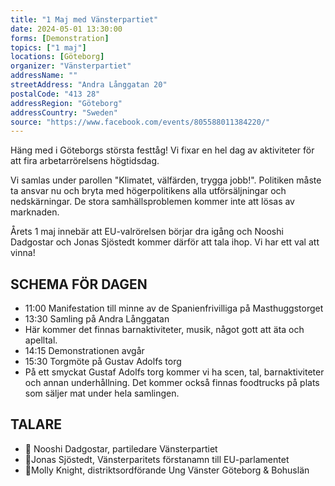 ```yaml
---
title: "1 Maj med Vänsterpartiet"
date: 2024-05-01 13:30:00
forms: [Demonstration]
topics: ["1 maj"]
locations: [Göteborg]
organizer: "Vänsterpartiet"
addressName: ""
streetAddress: "Andra Långgatan 20"
postalCode: "413 28"
addressRegion: "Göteborg"
addressCountry: "Sweden"
source: "https://www.facebook.com/events/805588011384220/"
---
```

Häng med i Göteborgs största festtåg! Vi fixar en hel dag av aktiviteter för att fira arbetarrörelsens högtidsdag.

Vi samlas under parollen "Klimatet, välfärden, trygga jobb!". Politiken måste ta ansvar nu och bryta med högerpolitikens alla utförsäljningar och nedskärningar. De stora samhällsproblemen kommer inte att lösas av marknaden.

Årets 1 maj innebär att EU-valrörelsen börjar dra igång och Nooshi Dadgostar och Jonas Sjöstedt kommer därför att tala ihop. Vi har ett val att vinna!

## SCHEMA FÖR DAGEN
- 11:00 Manifestation till minne av de Spanienfrivilliga på Masthuggstorget
- 13:30 Samling på Andra Långgatan
- Här kommer det finnas barnaktiviteter, musik, något gott att äta och apelltal.
- 14:15 Demonstrationen avgår
- 15:30 Torgmöte på Gustav Adolfs torg
- På ett smyckat Gustaf Adolfs torg kommer vi ha scen, tal, barnaktiviteter och annan underhållning. Det kommer också finnas foodtrucks på plats som säljer mat under hela samlingen.

## TALARE
- 🌟 Nooshi Dadgostar, partiledare Vänsterpartiet
- 🌟Jonas Sjöstedt, Vänsterparitets förstanamn till EU-parlamentet
- 🌟Molly Knight, distriktsordförande Ung Vänster Göteborg & Bohuslän